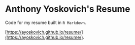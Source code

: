 # Anthony Yoskovich's Resume

Code for my resume built in `R Markdown`. 

[https://ayoskovich.github.io/resume/](https://ayoskovich.github.io/resume/).